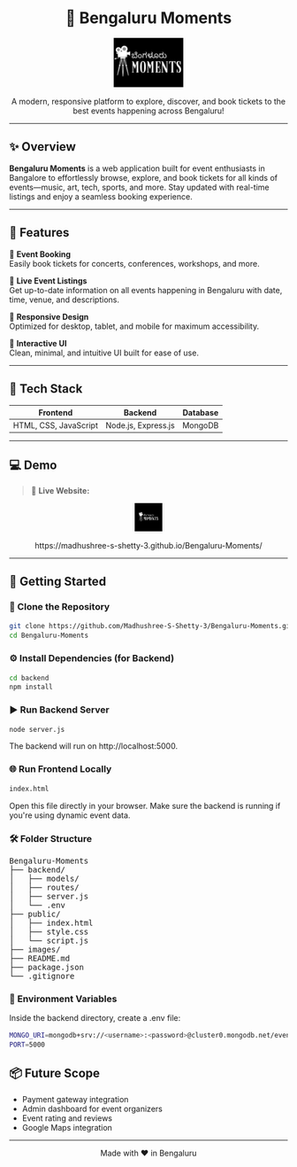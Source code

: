 <h1 align="center">🎉 Bengaluru Moments</h1>

<p align="center">
  <img src=https://github.com/Madhushree-S-Shetty-3/Bengaluru-Moments/blob/main/logo_zoom.png alt="Bengaluru Moments Banner" width="25%" />
</p>

<p align="center">
  A modern, responsive platform to explore, discover, and book tickets to the best events happening across Bengaluru!
</p>

---

## ✨ Overview

**Bengaluru Moments** is a web application built for event enthusiasts in Bangalore to effortlessly browse, explore, and book tickets for all kinds of events—music, art, tech, sports, and more. Stay updated with real-time listings and enjoy a seamless booking experience.

---

## 🧩 Features

🔹 **Event Booking**  
Easily book tickets for concerts, conferences, workshops, and more.

🔹 **Live Event Listings**  
Get up-to-date information on all events happening in Bengaluru with date, time, venue, and descriptions.

🔹 **Responsive Design**  
Optimized for desktop, tablet, and mobile for maximum accessibility.

🔹 **Interactive UI**  
Clean, minimal, and intuitive UI built for ease of use.

---

## 🔧 Tech Stack

| Frontend | Backend | Database |
|----------|---------|----------|
| HTML, CSS, JavaScript | Node.js, Express.js | MongoDB |

---

## 💻 Demo

> 🔗 **Live Website:**  
<p align="center">
  <img src=https://github.com/Madhushree-S-Shetty-3/Bengaluru-Moments/blob/main/logo.jpg alt="App Demo" width="10%"/>
  <p align="center">https://madhushree-s-shetty-3.github.io/Bengaluru-Moments/ </p>
</p>

---

## 🚀 Getting Started

### 📁 Clone the Repository

```bash
git clone https://github.com/Madhushree-S-Shetty-3/Bengaluru-Moments.git
cd Bengaluru-Moments
```

### ⚙️ Install Dependencies (for Backend)
```bash
cd backend
npm install
```
### ▶️ Run Backend Server
```bash
node server.js
```
The backend will run on http://localhost:5000.

### 🌐 Run Frontend Locally
```bash
index.html
```
Open this file directly in your browser. Make sure the backend is running if you're using dynamic event data.

### 🛠 Folder Structure

  <pre>
Bengaluru-Moments
├── backend/
│   ├── models/
│   ├── routes/
│   ├── server.js
│   └── .env
├── public/
│   ├── index.html
│   ├── style.css
│   └── script.js
├── images/
├── README.md
├── package.json
└── .gitignore
</pre>

### 🔐 Environment Variables
Inside the backend directory, create a .env file:
```bash
MONGO_URI=mongodb+srv://<username>:<password>@cluster0.mongodb.net/events
PORT=5000
```

## 📦 Future Scope
- Payment gateway integration
- Admin dashboard for event organizers
- Event rating and reviews
- Google Maps integration

---
<p align="center"> Made with ❤️ in Bengaluru </p>
